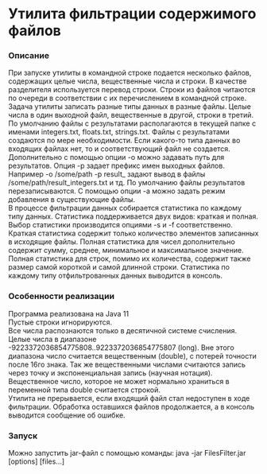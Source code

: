 #  Утилита фильтрации содержимого файлов
### Описание
При запуске утилиты в командной строке подается несколько файлов, содержащих целые числа,
вещественные числа и строки. В качестве разделителя используется перевод строки.
Строки из файлов читаются по очереди в соответствии с их перечислением в командной строке.\
Задача утилиты записать разные типы данных в разные файлы. Целые числа в один
выходной файл, вещественные в другой, строки в третий. По умолчанию файлы с
результатами располагаются в текущей папке с именами integers.txt, floats.txt, strings.txt.
Файлы с результатами создаются по мере необходимости. Если какого-то типа данных во входящих
файлах нет, то и соответствующий файл не создается.\
Дополнительно с помощью опции -o можно задавать путь для результатов. Опция -p
задает префикс имен выходных файлов. Например -o /some/path -p result_ задают вывод в
файлы /some/path/result_integers.txt и тд.
По умолчанию файлы результатов перезаписываются. С помощью опции -a можно задать
режим добавления в существующие файлы.\
В процессе фильтрации данных собирается статистика по каждому типу данных.
Статистика поддерживается двух видов: краткая и полная.
Выбор статистики производится опциями -s и -f соответственно. Краткая статистика содержит
только количество элементов записанных в исходящие файлы. Полная статистика для чисел
дополнительно содержит сумму, среднее, минимальное и максимальное значение.
Полная статистика для строк, помимо их количества, содержит также размер самой
короткой и самой длинной строки.
Статистика по каждому типу отфильтрованных данных выводится в консоль.
### Особенности реализации
Программа реализована на Java 11\
Пустые строки игнорируются.\
Все числа распознаются только в десятичной системе счисления.\
Целые числа в диапазоне -9223372036854775808..9223372036854775807 (long). Вне этого диапазона 
число считается вещественным (double), с потерей точности после 16го знака. Так же вещественными числами
считаются запись через точку и экспоненциальная запись (научная нотация). Вещественное число,
которое не может нормально храниться в переменной типа double считается строкой.\
Утилита не прерывается, если входящий файл стал недоступен в ходе фильтрации. Обработка оставшихся файлов
продолжается, а в консоль выводится сообщение об ошибке.
### Запуск
Можно запустить jar-файл с помощью команды:
java -jar FilesFilter.jar [options] [files...]
